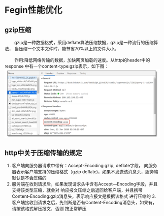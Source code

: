 # Fegin性能优化
## gzip压缩
&nbsp;&nbsp;&nbsp;&nbsp;&nbsp;&nbsp;&nbsp;
gzip是一种数据格式，采用deflate算法压缩数据，gzip是一种流行的压缩算法，
当压缩一个文本文件时，能节省70%以上的文件大小。
<br><br>
&nbsp;&nbsp;&nbsp;&nbsp;&nbsp;&nbsp;&nbsp;
作用:降低网络传输的数据，加快网页加载的速度。从http的header中的response
中有一个content-type:gzip表示，如下图：
![img.png](img.png)

## http中关于压缩传输的规定
1. 客户端向服务器请求中带有：Accept-Encoding:gzip, deflate字段，
向服务器表示客户端支持的压缩格式（gzip deflate)，如果不发送该消息头，服务端默认是不会压缩的
2. 服务端在收到请求后，如果发现请求头中含有Accept—Encoding字段，并且支持该类型压缩，就会对
响应报文压缩之后返回给客户端，并且携带Content-Encoding:gzip消息头，表示响应报文是根据该格式
进行压缩的
3.客户端接收到请求之后，先判断是否有Content-Encoding消息头，如果有，请按该格式解压报文，否则
按正常解压   
   